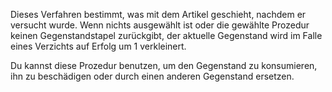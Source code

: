 Dieses Verfahren bestimmt, was mit dem Artikel geschieht, nachdem er versucht wurde. Wenn nichts ausgewählt ist oder die gewählte Prozedur keinen Gegenstandstapel zurückgibt, der aktuelle Gegenstand wird im Falle eines Verzichts auf Erfolg um 1 verkleinert.

Du kannst diese Prozedur benutzen, um den Gegenstand zu konsumieren, ihn zu beschädigen oder durch einen anderen Gegenstand ersetzen.